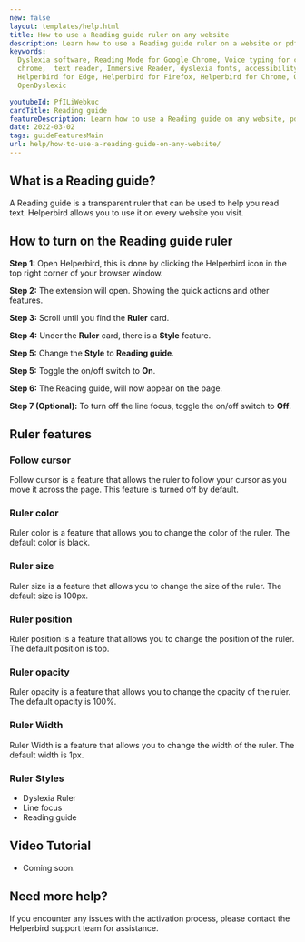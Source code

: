 ```yaml
---
new: false
layout: templates/help.html
title: How to use a Reading guide ruler on any website
description: Learn how to use a Reading guide ruler on a website or pdf with the Helperbird browser extension.
keywords:
  Dyslexia software, Reading Mode for Google Chrome, Voice typing for chrome, Text to speech for
  chrome,  text reader, Immersive Reader, dyslexia fonts, accessibility software, dyslexia software,
  Helperbird for Edge, Helperbird for Firefox, Helperbird for Chrome, Opendyslexic for Chrome,
  OpenDyslexic

youtubeId: PfILiWebkuc
cardTitle: Reading guide
featureDescription: Learn how to use a Reading guide on any website, pdf or app.
date: 2022-03-02
tags: guideFeaturesMain
url: help/how-to-use-a-reading-guide-on-any-website/
---
```


## What is a Reading guide?

A Reading guide is a transparent ruler that can be used to help you read text. Helperbird allows you
to use it on every website you visit.


## How to turn on the Reading guide ruler

**Step 1:** Open Helperbird, this is done by clicking the Helperbird icon in the top right corner of your browser window.

**Step 2:** The extension will open. Showing the quick actions and other features.

**Step 3:** Scroll until you find the **Ruler** card.

**Step 4:** Under the **Ruler** card, there is a **Style** feature.

**Step 5:** Change the **Style** to **Reading guide**.

**Step 5:** Toggle the on/off switch to **On**.

**Step 6:** The Reading guide, will now appear on the page.

**Step 7 (Optional):** To turn off the line focus, toggle the on/off switch to **Off**.




## Ruler features

### Follow cursor

Follow cursor is a feature that allows the ruler to follow your cursor as you move it across the page. This feature is turned off by default.

### Ruler color

Ruler color is a feature that allows you to change the color of the ruler. The default color is black.

### Ruler size

Ruler size is a feature that allows you to change the size of the ruler. The default size is 100px.

### Ruler position

Ruler position is a feature that allows you to change the position of the ruler. The default position is top.

### Ruler opacity

Ruler opacity is a feature that allows you to change the opacity of the ruler. The default opacity is 100%.

### Ruler Width

Ruler Width is a feature that allows you to change the width of the ruler. The default width is 1px.

### Ruler Styles

- Dyslexia Ruler
- Line focus
- Reading guide


## Video Tutorial

- Coming soon.



## Need more help?

If you encounter any issues with the activation process, please contact the Helperbird support team for assistance.





